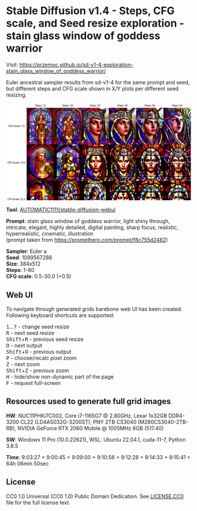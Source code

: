 Stable Diffusion v1.4 - Steps, CFG scale, and Seed resize exploration - stain glass window of goddess warrior
=============================================================================================================

Visit:
https://przemoc.github.io/sd-v1-4-exploration-stain_glass_window_of_goddess_warrior/

Euler ancestral sampler results from sd-v1-4 for the same prompt and seed, but
different steps and CFG scale shown in X/Y plots per different seed resizing.

![Preview](preview.jpg)

**Tool**:
[AUTOMATIC1111/stable-diffusion-webui](https://github.com/AUTOMATIC1111/stable-diffusion-webui/)

**Prompt**: stain glass window of goddess warrior, light shiny through,
intricate, elegant, highly detailed, digital painting, sharp focus, realistic,
hyperrealistic, cinematic, illustration  
(prompt taken from https://prompthero.com/prompt/f8c755d2482)

**Sampler**: Euler a  
**Seed**: 1089567288  
**Size**: 384x512  
**Steps**: 1-80  
**CFG scale**: 0.5-30.0 (+0.5)  


Web UI
------

To navigate through generated grids barebone web UI has been created.
Following keyboard shortcuts are supported:

<kbd>1</kbd>...<kbd>7</kbd> - change seed resize  
<kbd>R</kbd> - next seed resize  
<kbd>Shift</kbd>+<kbd>R</kbd> - previous seed resize  
<kbd>O</kbd> - next output  
<kbd>Shift</kbd>+<kbd>O</kbd> - previous output  
<kbd>P</kbd> - choose/recalc pixel zoom  
<kbd>Z</kbd> - next zoom  
<kbd>Shift</kbd>+<kbd>Z</kbd> - previous zoom  
<kbd>H</kbd> - hide/show non-dynamic part of the page  
<kbd>F</kbd> - request full-screen  


Resources used to generate full grid images
-------------------------------------------

**HW**:
NUC11PHKi7C002, Core i7-1165G7 @ 2.80GHz, Lexar 1x32GB DDR4-3200 CL22
(LD4AS032G-3200ST), PNY 2TB CS3040 (M280CS3040-2TB-RB), NVIDIA GeForce RTX 2060
Mobile @ 1005MHz 6GB (517.40)

**SW**:
Windows 11 Pro (10.0.22621), WSL: Ubuntu 22.04.1, cuda-11-7, Python 3.8.5

**Time**:
9:03:27 + 9:00:45 + 9:09:00 + 9:10:56 + 9:12:28 + 9:14:33 + 9:15:41
= 64h 06min 50sec


License
-------

CC0 1.0 Universal (CC0 1.0) Public Domain Dedication.
See [LICENSE.CC0](LICENSE.CC0) file for the full license text.
